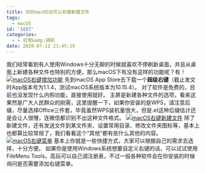 ```yaml
---
title: 你的macOS也可以右键新建文件
tags:
  - macOS
id: '1657'
categories:
  - - 日常&amp;搞机
date: 2020-07-12 21:45:19
---
```


我们经常看到有人使用Windows十分无聊的时候就喜欢不停刷新桌面，并且从桌面上新建各种文件也特别的方便，那么macOS下有没有这样的功能呢？有！ [![macOS右键增加功能](https://i.loli.net/2020/07/10/HLbyihedfCSsIMx.png)](https://i.loli.net/2020/07/10/HLbyihedfCSsIMx.png) 先到macOS App Store去下载一个**超级右键**（截止发文时App版本号为1.1.4，测试macOS系统版本为10.15.4）。 对了软件是免费的，目前也没发现什么内购功能，直接使用就好。 主屏是新建各种文件的选项，看来这果然是广大人民群众的刚需，这里提醒一下，如果你安装的是WPS，请注意后缀，尽量选择Office三件套，毕竟虽然WPS装机量很大，但是.et这种后缀估计还是会让人很懵，连微信都识别不出这种文件格式。 [![macOS右键新建文件](https://i.loli.net/2020/07/10/tDnyVj1k9hLHRzC.png)](https://i.loli.net/2020/07/10/tDnyVj1k9hLHRzC.png) 除了新建文件，还有发送文件到某文件夹、设置常用目录、修改文件夹图标等，基本上也都算比较常规了，我们看看这个“其他”都有些什么其他的内容。 [![macOS右键菜单](https://i.loli.net/2020/07/10/wL4uZ2kAJfYr1OU.png)](https://i.loli.net/2020/07/10/wL4uZ2kAJfYr1OU.png) 基本上你就是一些快捷方式，大家可以根据自己的需求去选择，十分方便。 如果你是使用Windows系统想要自定义右键的话，可以试试使用FileMenu Tools，高玩可以自己调注册表，不过一般各种软件会在你安装的时候询问是否需要添加右键菜单。